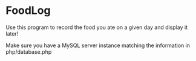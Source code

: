 # FoodLog
Use this program to record the food you ate on a given day and display it later!

Make sure you have a MySQL server instance matching the information in php/database.php
